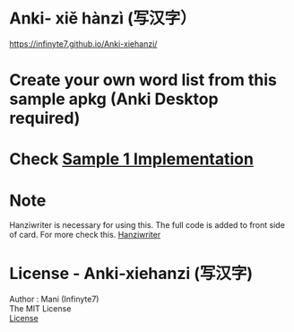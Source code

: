 # Anki- xiě hànzì (写汉字）

https://infinyte7.github.io/Anki-xiehanzi/

# Create your own word list from this sample apkg (Anki Desktop required)



# Check [Sample 1 Implementation](https://github.com/infinyte7/Anki-xiehanzi/blob/master/Create%20new%20Deck%20From%20Scratch.md)

# Note 
   Hanziwriter is necessary for using this. The full code is added to front side of card.
   For more check this. [Hanziwriter](https://hanziwriter.org/docs.html)


# License - Anki-xiehanzi (写汉字)
Author : Mani (Infinyte7)
<br>The MIT License
<br>[License](https://github.com/infinyte7/Anki-xiehanzi/blob/master/License.md)
